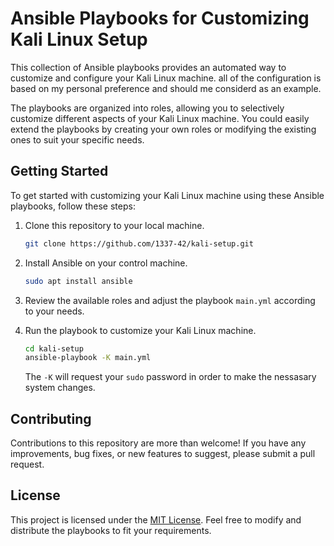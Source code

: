 # Ansible Playbooks for Customizing Kali Linux Setup

This collection of Ansible playbooks provides an automated  way to customize and configure your Kali Linux machine. all of the configuration is based on my personal preference and should me considerd as an example.

The playbooks are organized into roles, allowing you to selectively customize different aspects of your Kali Linux machine. You could easily extend the playbooks by creating your own roles or modifying the existing ones to suit your specific needs.

## Getting Started

To get started with customizing your Kali Linux machine using these Ansible playbooks, follow these steps:

1. Clone this repository to your local machine.
   ```bash
   git clone https://github.com/1337-42/kali-setup.git
   ```

2. Install Ansible on your control machine.
   ```bash
   sudo apt install ansible
   ```

3. Review the available roles and adjust the playbook `main.yml` according to your needs.

4. Run the playbook to customize your Kali Linux machine.
   ```bash
   cd kali-setup
   ansible-playbook -K main.yml
   ```
   The `-K` will request your `sudo` password in order to make the nessasary system changes.

## Contributing

Contributions to this repository are more than welcome! If you have any improvements, bug fixes, or new features to suggest, please submit a pull request. 

## License

This project is licensed under the [MIT License](LICENSE.md). Feel free to modify and distribute the playbooks to fit your requirements.

